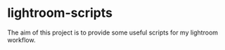 # lightroom-scripts
The aim of this project is to provide some useful scripts for my lightroom workflow.

